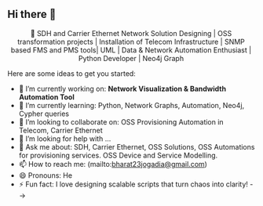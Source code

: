 ## Hi there 👋

<p align="center">🚀 SDH and Carrier Ethernet Network Solution Designing | OSS transformation projects | Installation of Telecom Infrastructure | SNMP based FMS and PMS tools| UML | Data & Network Automation Enthusiast | Python Developer | Neo4j Graph </p>
Here are some ideas to get you started:

- 🔭 I’m currently working on: **Network Visualization & Bandwidth Automation Tool**
- 🌱 I’m currently learning: Python, Network Graphs, Automation, Neo4j, Cypher queries
- 👯 I’m looking to collaborate on: OSS Provisioning Automation in Telecom, Carrier Ethernet
- 🤔 I’m looking for help with ...
- 💬 Ask me about: SDH, Carrier Ethernet, OSS Solutions, OSS Automations for provisioning services. OSS Device and Service Modelling.
- 📫 How to reach me: (mailto:bharat23jogadia@gmail.com)
- 😄 Pronouns: He
- ⚡ Fun fact: I love designing scalable scripts that turn chaos into clarity!
-->

